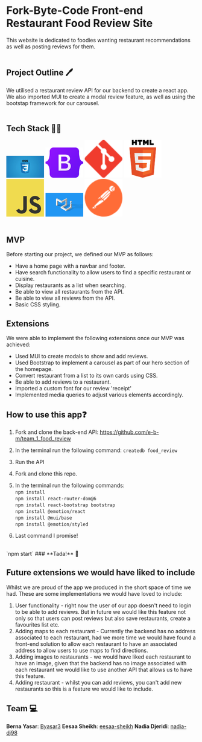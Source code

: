 # Fork-Byte-Code Front-end Restaurant Food Review Site

This website is dedicated to foodies wanting restaurant recommendations as well as posting reviews for them.
</br>
</br>

## Project Outline 🖊️

We utilised a restaurant review API for our backend to create a react app. We also imported MUI to create a modal review feature, as well as using the bootstap framework for our carousel.
</br>
</br>
## Tech Stack 👩‍💻
<img src= "src/tech-stack-logos/css.png" alt="CSS logo" width="100px" height="auto">
<img src= "src/tech-stack-logos/bootstrap.png" alt="bootstap logo" width="100px" height="auto"/>
<img src= "src/tech-stack-logos/git.png" alt="git logo" width="100px" height="auto"/>
<img src= "src/tech-stack-logos/html.png" alt="html logo" width="100px" height="auto"/>
<img src= "src/tech-stack-logos/js.png" alt="JS logo" width="100px" height="auto"/>
<img src= "src/tech-stack-logos/MUI.png" alt="mui logo" width="100px" height="auto"/>
<img src= "src/tech-stack-logos/postman.png" alt="postman logo" width="100px" height="auto"/>
</br>
</br>

## MVP 

Before starting our project, we defined our MVP as follows:

- Have a home page with a navbar and footer.
- Have search functionality to allow users to find a specific restaurant or cuisine.
- Display restaurants as a list when searching.
- Be able to view all restaurants from the API.
- Be able to view all reviews from the API.
- Basic CSS styling.


## Extensions 

We were able to implement the following extensions once our MVP was achieved:
- Used MUI to create modals to show and add reviews.
- Used Bootstrap to implement a carousel as part of our hero section of the homepage.
- Convert restaurant from a list to its own cards using CSS.
- Be able to add reviews to a restaurant.
- Imported a custom font for our review 'receipt'
- Implemented media queries to adjust various elements accordingly.


## How to use this app❓

1. Fork and clone the back-end API: https://github.com/e-b-m/team_1_food_review
2. In the terminal run the following command: `createdb food_review`
3. Run the API 
4. Fork and clone this repo.
5. In the terminal run the following commands: 
    <br/>
 `npm install`
    <br/>
  `npm install react-router-dom@6`
     <br>
  `npm install react-bootstrap bootstrap`
    <br/>
 `npm install @emotion/react`
    <br/>
  `npm install @mui/base`
    <br/>
  `npm install @emotion/styled`

  6. Last command I promise! 
  <br/>
  `npm start`
  ### **Tada!** 🎉

## Future extensions we would have liked to include 
Whilst we are proud of the app we produced in the short space of time we had. These are some implementations we would have loved to include:

1. User functionality - right now the user of our app doesn't need to login to be able to add reviews. But in future we would like this feature not only so that users can post reviews but also save restaurants, create a favourites list etc. 
2. Adding maps to each restaurant - Currently the backend has no address associated to each restaurant, had we more time we would have found a front-end solution to allow each restaurant to have an associated address to allow users to use maps to find directions.
3. Adding images to restaurants - we would have liked each restaurant to have an image, given that the backend has no image associated with each restaurant we would like to use another API that allows us to have this feature.
4. Adding restaurant - whilst you can add reviews, you can't add new restaurants so this is a feature we would like to include.

## Team 💻

**Berna Yasar**: [Byasar3](https://github.com/Byasar3)
**Eesaa Sheikh**: [eesaa-sheikh](https://github.com/eesaa-sheikh)
**Nadia Djeridi**: [nadia-dj98](https://github.com/nadia-dj98)

